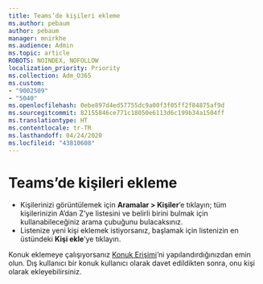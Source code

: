 ```yaml
---
title: Teams’de kişileri ekleme
ms.author: pebaum
author: pebaum
manager: mnirkhe
ms.audience: Admin
ms.topic: article
ROBOTS: NOINDEX, NOFOLLOW
localization_priority: Priority
ms.collection: Adm_O365
ms.custom:
- "9002509"
- "5040"
ms.openlocfilehash: 0ebe897d4ed57755dc9a00f3f05ff2f84875af9d
ms.sourcegitcommit: 82155846ce771c18050e6113d6c199b34a1504ff
ms.translationtype: HT
ms.contentlocale: tr-TR
ms.lasthandoff: 04/24/2020
ms.locfileid: "43810608"
---
```

# <a name="add-contacts-in-teams"></a>Teams’de kişileri ekleme

- Kişilerinizi görüntülemek için **Aramalar > Kişiler**’e tıklayın; tüm kişilerinizin A’dan Z’ye listesini ve belirli birini bulmak için kullanabileceğiniz arama çubuğunu bulacaksınız. 
- Listenize yeni kişi eklemek istiyorsanız, başlamak için listenizin en üstündeki **Kişi ekle**’ye tıklayın.

Konuk eklemeye çalışıyorsanız [Konuk Erişimi](https://docs.microsoft.com/microsoftteams/set-up-guests)’ni yapılandırdığınızdan emin olun. Dış kullanıcı bir konuk kullanıcı olarak davet edildikten sonra, onu kişi olarak ekleyebilirsiniz.
